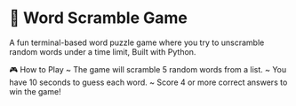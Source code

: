 # 🧩 Word Scramble Game
A fun terminal-based word puzzle game where you try to unscramble random words under a time limit, Built with Python.

🎮 How to Play
~ The game will scramble 5 random words from a list.
~ You have 10 seconds to guess each word.
~ Score 4 or more correct answers to win the game!

